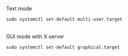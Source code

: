 Text mode

`sudo systemctl set-default multi-user.target`
<br><br>

GUI mode with X server

`sudo systemctl set-default graphical.target`
